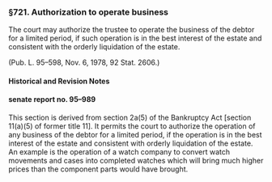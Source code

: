 ### §721. Authorization to operate business ###

The court may authorize the trustee to operate the business of the debtor for a limited period, if such operation is in the best interest of the estate and consistent with the orderly liquidation of the estate.

(Pub. L. 95–598, Nov. 6, 1978, 92 Stat. 2606.)

#### Historical and Revision Notes ####

#### senate report no. 95–989 ####

This section is derived from section 2a(5) of the Bankruptcy Act [section 11(a)(5) of former title 11]. It permits the court to authorize the operation of any business of the debtor for a limited period, if the operation is in the best interest of the estate and consistent with orderly liquidation of the estate. An example is the operation of a watch company to convert watch movements and cases into completed watches which will bring much higher prices than the component parts would have brought.